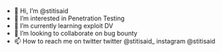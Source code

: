 - 👋 Hi, I’m @stitisaid
- 👀 I’m interested in Penetration Testing
- 🌱 I’m currently learning exploit DV 
- 💞️ I’m looking to collaborate on bug bounty 
- 📫 How to reach me on twitter 
   twitter @stitisaid_
   instagram @stitisaid
<!---
stitisaid/stitisaid is a ✨ special ✨ repository because its `README.md` (this file) appears on your GitHub profile.
You can click the Preview link to take a look at your changes.
--->
